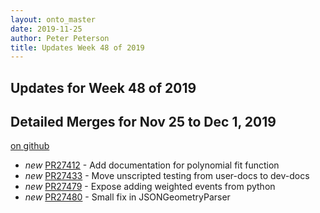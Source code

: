 ```yaml
---
layout: onto_master
date: 2019-11-25
author: Peter Peterson
title: Updates Week 48 of 2019
---
```

Updates for Week 48 of 2019
---------------------------

Detailed Merges for Nov 25 to Dec 1, 2019
-----------------------------------------
[on github](https://github.com/mantidproject/mantid/pulls?q=is%3Apr+merged%3A2019-11-26..2019-12-01)

* *new* [PR27412](https://github.com/mantidproject/mantid/pull/27412) - Add documentation for polynomial fit function
* *new* [PR27433](https://github.com/mantidproject/mantid/pull/27433) - Move unscripted testing from user-docs to dev-docs
* *new* [PR27479](https://github.com/mantidproject/mantid/pull/27479) - Expose adding weighted events from python
* *new* [PR27480](https://github.com/mantidproject/mantid/pull/27480) - Small fix in JSONGeometryParser
